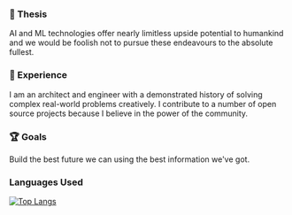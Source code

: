 ### 💭 Thesis

AI and ML technologies offer nearly limitless upside potential to humankind and we would be foolish not to pursue these endeavours to the absolute fullest.

### 💼 Experience

I am an architect and engineer with a demonstrated history of solving complex real-world problems creatively. I contribute to a number of open source projects because I believe in the power of the community.

### 🏆 Goals

Build the best future we can using the best information we've got.

### Languages Used

[![Top Langs](https://github-readme-stats.vercel.app/api/top-langs/?username=kghamilton89)](https://github.com/anuraghazra/github-readme-stats)

